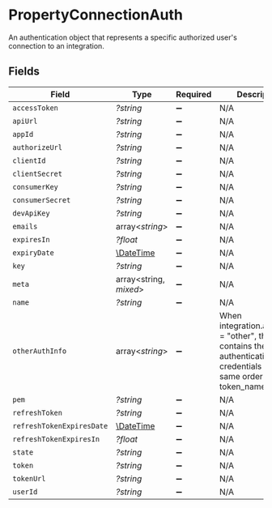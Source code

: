 # PropertyConnectionAuth

An authentication object that represents a specific authorized user's connection to an integration.


## Fields

| Field                                                                                                                     | Type                                                                                                                      | Required                                                                                                                  | Description                                                                                                               |
| ------------------------------------------------------------------------------------------------------------------------- | ------------------------------------------------------------------------------------------------------------------------- | ------------------------------------------------------------------------------------------------------------------------- | ------------------------------------------------------------------------------------------------------------------------- |
| `accessToken`                                                                                                             | *?string*                                                                                                                 | :heavy_minus_sign:                                                                                                        | N/A                                                                                                                       |
| `apiUrl`                                                                                                                  | *?string*                                                                                                                 | :heavy_minus_sign:                                                                                                        | N/A                                                                                                                       |
| `appId`                                                                                                                   | *?string*                                                                                                                 | :heavy_minus_sign:                                                                                                        | N/A                                                                                                                       |
| `authorizeUrl`                                                                                                            | *?string*                                                                                                                 | :heavy_minus_sign:                                                                                                        | N/A                                                                                                                       |
| `clientId`                                                                                                                | *?string*                                                                                                                 | :heavy_minus_sign:                                                                                                        | N/A                                                                                                                       |
| `clientSecret`                                                                                                            | *?string*                                                                                                                 | :heavy_minus_sign:                                                                                                        | N/A                                                                                                                       |
| `consumerKey`                                                                                                             | *?string*                                                                                                                 | :heavy_minus_sign:                                                                                                        | N/A                                                                                                                       |
| `consumerSecret`                                                                                                          | *?string*                                                                                                                 | :heavy_minus_sign:                                                                                                        | N/A                                                                                                                       |
| `devApiKey`                                                                                                               | *?string*                                                                                                                 | :heavy_minus_sign:                                                                                                        | N/A                                                                                                                       |
| `emails`                                                                                                                  | array<*string*>                                                                                                           | :heavy_minus_sign:                                                                                                        | N/A                                                                                                                       |
| `expiresIn`                                                                                                               | *?float*                                                                                                                  | :heavy_minus_sign:                                                                                                        | N/A                                                                                                                       |
| `expiryDate`                                                                                                              | [\DateTime](https://www.php.net/manual/en/class.datetime.php)                                                             | :heavy_minus_sign:                                                                                                        | N/A                                                                                                                       |
| `key`                                                                                                                     | *?string*                                                                                                                 | :heavy_minus_sign:                                                                                                        | N/A                                                                                                                       |
| `meta`                                                                                                                    | array<string, *mixed*>                                                                                                    | :heavy_minus_sign:                                                                                                        | N/A                                                                                                                       |
| `name`                                                                                                                    | *?string*                                                                                                                 | :heavy_minus_sign:                                                                                                        | N/A                                                                                                                       |
| `otherAuthInfo`                                                                                                           | array<*string*>                                                                                                           | :heavy_minus_sign:                                                                                                        | When integration.auth_type = "other", this field contains the authentication credentials in the same order as token_names |
| `pem`                                                                                                                     | *?string*                                                                                                                 | :heavy_minus_sign:                                                                                                        | N/A                                                                                                                       |
| `refreshToken`                                                                                                            | *?string*                                                                                                                 | :heavy_minus_sign:                                                                                                        | N/A                                                                                                                       |
| `refreshTokenExpiresDate`                                                                                                 | [\DateTime](https://www.php.net/manual/en/class.datetime.php)                                                             | :heavy_minus_sign:                                                                                                        | N/A                                                                                                                       |
| `refreshTokenExpiresIn`                                                                                                   | *?float*                                                                                                                  | :heavy_minus_sign:                                                                                                        | N/A                                                                                                                       |
| `state`                                                                                                                   | *?string*                                                                                                                 | :heavy_minus_sign:                                                                                                        | N/A                                                                                                                       |
| `token`                                                                                                                   | *?string*                                                                                                                 | :heavy_minus_sign:                                                                                                        | N/A                                                                                                                       |
| `tokenUrl`                                                                                                                | *?string*                                                                                                                 | :heavy_minus_sign:                                                                                                        | N/A                                                                                                                       |
| `userId`                                                                                                                  | *?string*                                                                                                                 | :heavy_minus_sign:                                                                                                        | N/A                                                                                                                       |